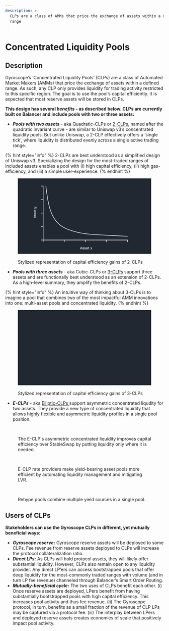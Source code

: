 ```yaml
---
description: >-
  CLPs are a class of AMMs that price the exchange of assets within a defined
  range
---
```


# Concentrated Liquidity Pools

## Description

Gyroscope’s ‘Concentrated Liquidity Pools’ (CLPs) are a class of Automated Market Makers (AMMs) that price the exchange of assets within a defined range. As such, any CLP only provides liquidity for trading activity restricted to this specific region. The goal is to use the pool’s capital efficiently. It is expected that most reserve assets will be stored in CLPs.

**This design has several&#x20;**_**benefits**_**&#x20;- as described below. CLPs are currently built on Balancer and include pools with two or three assets:**

* _**Pools with two assets**_ - aka Quadratic-CLPs or [2-CLPs](2-clps.md), named after the quadratic invariant curve - are similar to Uniswap v3’s concentrated liquidity pools. But unlike Uniswap, a 2-CLP effectively offers a ‘single tick’, where liquidity is distributed evenly across a single active trading range.

{% hint style="info" %}
2-CLPs are best understood as a simplified design of Uniswap v3. Specializing the design for the most-traded ranges of included assets enables a pool with (i) high capital efficiency, (ii) high gas-efficiency, and (iii) a simple user-experience.
{% endhint %}

<figure><img src="../../.gitbook/assets/2-clp-v2 (2).gif" alt="Stylized representation of capital efficiency gains of 2-CLPs"><figcaption><p>Stylized representation of capital efficiency gains of 2-CLPs</p></figcaption></figure>

* _**Pools with three assets**_ - aka Cubic-CLPs or [3-CLPs](3-clps.md) support three assets and are functionally best understood as an extension of 2-CLPs. As a high-level summary, they amplify the benefits of 2-CLPs.

{% hint style="info" %}
An intuitive way of thinking about 3-CLPs is to imagine a pool that combines two of the most impactful AMM innovations into one: multi-asset pools and concentrated liquidity.
{% endhint %}

<figure><img src="../../.gitbook/assets/3-CLP-v4.gif" alt="Stylized representation of capital efficiency gains of 3-CLPs"><figcaption><p>Stylized representation of capital efficiency gains of 3-CLPs</p></figcaption></figure>

* _**E-CLPs**_ - aka [Elliptic-CLPs](./)[ ](e-clps.md)support asymmetric concentrated liqudity for two assets. They provide a new type of concentrated liquidity that allows highly flexible and asymmetric liquidity profiles in a single pool position.

<figure><img src="../../.gitbook/assets/E-CLP-liquidity-density-animated-chart-v6.gif" alt=""><figcaption><p>The E-CLP's asymmetric concentrated liquidity improves capital efficiency over StableSwap by putting liquidity only where it is needed.</p></figcaption></figure>

<figure><img src="../../.gitbook/assets/Rate-providers-v8.gif" alt=""><figcaption><p>E-CLP rate providers make yield-bearing asset pools more efficient by automating liquidity management and mitigating LVR.</p></figcaption></figure>

<figure><img src="../../.gitbook/assets/Boosted-E-CLPs (1).gif" alt=""><figcaption><p>Rehype pools combine multiple yield sources in a single pool.</p></figcaption></figure>

## **Users of CLPs**

**Stakeholders can use the Gyroscope CLPs in different, yet mutually beneficial ways:**

* _**Gyroscope reserve**_**:** Gyroscope reserve assets will be deployed to some CLPs. Fee revenue from reserve assets deployed to CLPs will increase the protocol collateralization ratio.
* _**Direct LPs**_**:** As CLPs will hold protocol assets, they will likely offer substantial liquidity. However, CLPs also remain open to any liquidity provider. Any direct LP’ers can access bootstrapped pools that offer deep liquidity for the most-commonly traded ranges with volume (and in turn LP fee revenue) channeled through Balancer’s Smart Order Routing.
* _**Mutually-beneficial cycle:**_ The two uses of CLPs benefit each other. (i) Once reserve assets are deployed, LPers benefit from having substantially bootstrapped pools with high capital efficiency. This increases pool activity and thus fee revenue. (ii) The Gyroscope protocol, in turn, benefits as a small fraction of the revenue of CLP LPs may be captured via a protocol fee. (iii) The interplay between LPers and deployed reserve assets creates economies of scale that positively impact pool activity.
